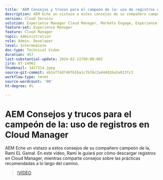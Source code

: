 ```yaml
---
title: 'AEM Consejos y trucos para el campeón de la: uso de registros en Cloud Manager'
description: AEM Eche un vistazo a estos consejos de su compañero campeón de la, Rami EL Gamal. En este vídeo, Rami le guiará por cómo descargar registros en Cloud Manager, mientras comparte consejos sobre las prácticas recomendadas a lo largo del camino.
version: Cloud Service
solution: Experience Manager Cloud Manager, Marketo Engage, Experience Manager
feature-set: Experience Manager
feature: Cloud Manager
topic: Administration
role: Admin, Developer
level: Intermediate
doc-type: Technical Video
duration: 457
last-substantial-update: 2024-02-21T00:00:00Z
jira: KT-14962
thumbnail: 3427314.jpeg
source-git-commit: ab1af7dd740f61ba1c7bf8c2ad44826a3a013fc3
workflow-type: tm+mt
source-wordcount: '90'
ht-degree: 0%

---
```



# AEM Consejos y trucos para el campeón de la: uso de registros en Cloud Manager

AEM Eche un vistazo a estos consejos de su compañero campeón de la, Rami EL Gamal. En este vídeo, Rami le guiará por cómo descargar registros en Cloud Manager, mientras comparte consejos sobre las prácticas recomendadas a lo largo del camino.

>[!VIDEO](https://video.tv.adobe.com/v/3427314/?learn=on)